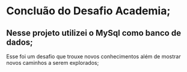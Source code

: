 # Concluão do Desafio Academia;

## Nesse projeto utilizei o MySql como banco de dados;

 Esse foi um desafio que trouxe novos conhecimentos além de mostrar novos caminhos a serem explorados;





